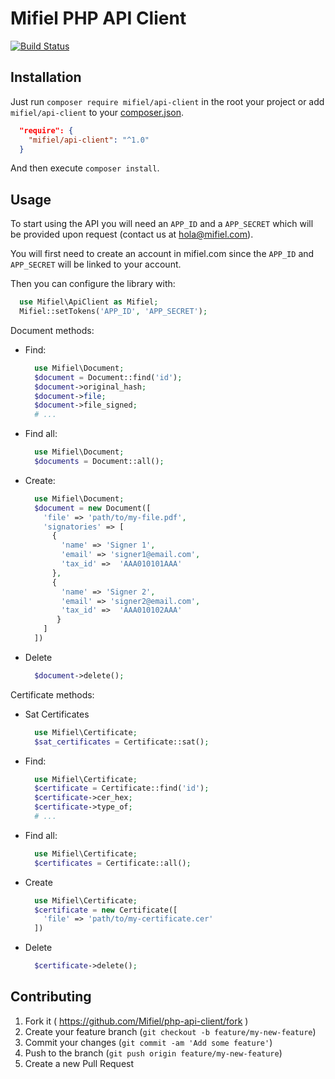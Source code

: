 # Mifiel PHP API Client

[![Build Status][travis-image]][travis-url]

## Installation

Just run `composer require mifiel/api-client` in the root your project or add `mifiel/api-client` to your [composer.json](https://getcomposer.org/).

```json
  "require": {
    "mifiel/api-client": "^1.0"
  }
```

And then execute `composer install`.

## Usage

To start using the API you will need an `APP_ID` and a `APP_SECRET` which will be provided upon request (contact us at hola@mifiel.com).

You will first need to create an account in mifiel.com since the `APP_ID` and `APP_SECRET` will be linked to your account.

Then you can configure the library with:

```php
  use Mifiel\ApiClient as Mifiel;
  Mifiel::setTokens('APP_ID', 'APP_SECRET');
```

Document methods:

- Find:

  ```php
    use Mifiel\Document;
    $document = Document::find('id');
    $document->original_hash;
    $document->file;
    $document->file_signed;
    # ...
  ```

- Find all:

  ```php
    use Mifiel\Document;
    $documents = Document::all();
  ```

- Create:

  ```php
    use Mifiel\Document;
    $document = new Document([
      'file' => 'path/to/my-file.pdf',
      'signatories' => [
        { 
          'name' => 'Signer 1', 
          'email' => 'signer1@email.com', 
          'tax_id' =>  'AAA010101AAA' 
        },
        { 
          'name' => 'Signer 2', 
          'email' => 'signer2@email.com', 
          'tax_id' =>  'AAA010102AAA'
         }
      ]
    ])
  ```

- Delete

  ```php
    $document->delete();
  ```

Certificate methods:

- Sat Certificates

  ```php
    use Mifiel\Certificate;
    $sat_certificates = Certificate::sat();
  ```

- Find:

  ```php
    use Mifiel\Certificate;
    $certificate = Certificate::find('id');
    $certificate->cer_hex;
    $certificate->type_of;
    # ...
  ```

- Find all:

  ```php
    use Mifiel\Certificate;
    $certificates = Certificate::all();
  ```

- Create
  
  ```php
    use Mifiel\Certificate;
    $certificate = new Certificate([
      'file' => 'path/to/my-certificate.cer'
    ])
  ```

- Delete

  ```php
    $certificate->delete();
  ```

## Contributing

1. Fork it ( https://github.com/Mifiel/php-api-client/fork )
2. Create your feature branch (`git checkout -b feature/my-new-feature`)
3. Commit your changes (`git commit -am 'Add some feature'`)
4. Push to the branch (`git push origin feature/my-new-feature`)
5. Create a new Pull Request

[travis-image]: https://travis-ci.org/Mifiel/php-api-client.svg?branch=master
[travis-url]: https://travis-ci.org/Mifiel/php-api-client
